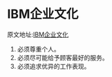 # IBM企业文化
原文地址:[IBM企业文化](http://wiki.mbalib.com/wiki/IBM%E4%BC%81%E4%B8%9A%E6%96%87%E5%8C%96)

1. 必须尊重个人。
2. 必须尽可能给予顾客最好的服务。
3. 必须追求优异的工作表现。